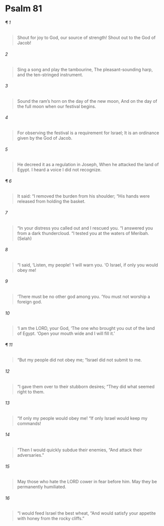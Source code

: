 # Psalm 81
###### ¶ 1
> Shout for joy to God, our source of strength!
> Shout out to the God of Jacob!
###### 2
> Sing a song and play the tambourine,
> The pleasant-sounding harp, and the ten-stringed instrument.
###### 3
> Sound the ram’s horn on the day of the new moon,
> And on the day of the full moon when our festival begins.
###### 4
> For observing the festival is a requirement for Israel;
> It is an ordinance given by the God of Jacob.
###### 5
> He decreed it as a regulation in Joseph,
> When he attacked the land of Egypt.
> I heard a voice I did not recognize.
###### ¶ 6
> It said: “I removed the burden from his shoulder;
> “His hands were released from holding the basket.
###### 7
> “In your distress you called out and I rescued you.
> “I answered you from a dark thundercloud.
> “I tested you at the waters of Meribah. (Selah)
###### 8
> “I said, ‘Listen, my people!
> ‘I will warn you.
> ‘O Israel, if only you would obey me!
###### 9
> ‘There must be no other god among you.
> ‘You must not worship a foreign god.
###### 10
> ‘I am the LORD, your God,
> ‘The one who brought you out of the land of Egypt.
> ‘Open your mouth wide and I will fill it.’
###### ¶ 11
> “But my people did not obey me;
> “Israel did not submit to me.
###### 12
> “I gave them over to their stubborn desires;
> “They did what seemed right to them.
###### 13
> “If only my people would obey me!
> “If only Israel would keep my commands!
###### 14
> “Then I would quickly subdue their enemies,
> “And attack their adversaries.”
###### 15
> May those who hate the LORD cower in fear before him.
> May they be permanently humiliated.
###### 16
> “I would feed Israel the best wheat,
> “And would satisfy your appetite with honey from the rocky cliffs.”

